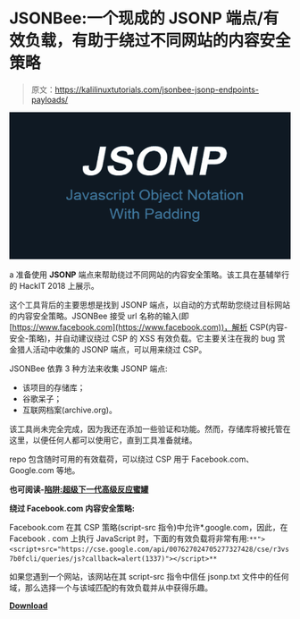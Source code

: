 # JSONBee:一个现成的 JSONP 端点/有效负载，有助于绕过不同网站的内容安全策略

> 原文：<https://kalilinuxtutorials.com/jsonbee-jsonp-endpoints-payloads/>

[![JSONBee : A Ready To Use JSONP Endpoints/Payloads To Help Bypass Content Security Policy Of Different Websites](img/91cce58c9646a7f06eab0a3d25cad552.png "JSONBee : A Ready To Use JSONP Endpoints/Payloads To Help Bypass Content Security Policy Of Different Websites")](https://1.bp.blogspot.com/-8JIPQEMCWXE/Xbb8e9peJFI/AAAAAAAADKU/O0Rqc8eipRgXvo6xQEQH28dO7HoJ-2x9ACLcBGAsYHQ/s1600/Jsonp.png)

a 准备使用 **JSONP** 端点来帮助绕过不同网站的内容安全策略。该工具在基辅举行的 HackIT 2018 上展示。

这个工具背后的主要思想是找到 JSONP 端点，以自动的方式帮助您绕过目标网站的内容安全策略。JSONBee 接受 url 名称的输入(即[https://www.facebook.com](https://www.facebook.com))，解析 CSP(内容-安全-策略)，并自动建议绕过 CSP 的 XSS 有效负载。它主要关注在我的 bug 赏金猎人活动中收集的 JSONP 端点，可以用来绕过 CSP。

JSONBee 依靠 3 种方法来收集 JSONP 端点:

*   该项目的存储库；
*   谷歌呆子；
*   互联网档案(archive.org)。

该工具尚未完全完成，因为我还在添加一些验证和功能。然而，存储库将被托管在这里，以便任何人都可以使用它，直到工具准备就绪。

repo 包含随时可用的有效载荷，可以绕过 CSP 用于 Facebook.com、Google.com 等地。

**也可阅读-[陷阱:超级下一代高级反应蜜罐](https://kalilinuxtutorials.com/snare-super-next-generation-advanced-reactive-honeypot/)**

**绕过 Facebook.com 内容安全策略:**

Facebook.com 在其 CSP 策略(script-src 指令)中允许*.google.com，因此，在 Facebook . com 上执行 JavaScript 时，下面的有效负载将非常有用:`**"><script+src="https://cse.google.com/api/007627024705277327428/cse/r3vs7b0fcli/queries/js?callback=alert(1337)"></script>**`

如果您遇到一个网站，该网站在其 script-src 指令中信任 jsonp.txt 文件中的任何域，那么选择一个与该域匹配的有效负载并从中获得乐趣。

[**Download**](https://github.com/zigoo0/JSONBee)